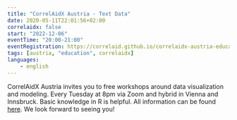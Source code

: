 ```yaml
---
title: "CorrelAidX Austria - Text Data"
date: 2020-05-11T22:01:56+02:00
correlaidx: false
start: "2022-12-06"
eventTime: "20:00-21:00"
eventRegistration: https://correlaid.github.io/correlaidx-austria-education/
tags: [austria, "education", correlaidx]
languages: 
    - english
---
```


CorrelAidX Austria invites you to free workshops around data visualization and modeling. Every Tuesday at 8pm via Zoom and hybrid in Vienna and Innsbruck. Basic knowledge in R is helpful. All information can be found [here](https://correlaid.github.io/correlaidx-austria-education/). We look forward to seeing you!